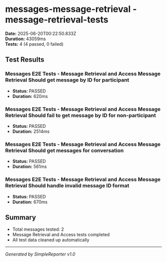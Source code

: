 # messages-message-retrieval - message-retrieval-tests

**Date:** 2025-06-20T00:22:50.833Z  
**Duration:** 43059ms  
**Tests:** 4 (4 passed, 0 failed)

## Test Results


### Messages E2E Tests - Message Retrieval and Access Message Retrieval Should get message by ID for participant
- **Status:** PASSED
- **Duration:** 620ms



### Messages E2E Tests - Message Retrieval and Access Message Retrieval Should fail to get message by ID for non-participant
- **Status:** PASSED
- **Duration:** 2514ms



### Messages E2E Tests - Message Retrieval and Access Message Retrieval Should get messages for conversation
- **Status:** PASSED
- **Duration:** 561ms



### Messages E2E Tests - Message Retrieval and Access Message Retrieval Should handle invalid message ID format
- **Status:** PASSED
- **Duration:** 670ms



## Summary

- Total messages tested: 2
- Message Retrieval and Access tests completed
- All test data cleaned up automatically

---
*Generated by SimpleReporter v1.0*
